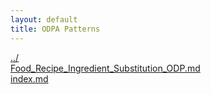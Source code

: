 ```yaml
---
layout: default
title: ODPA Patterns
---
```

  
[../](../)  
[Food_Recipe_Ingredient_Substitution_ODP.md](./Food_Recipe_Ingredient_Substitution_ODP.md)  
[index.md](./index.md)  
